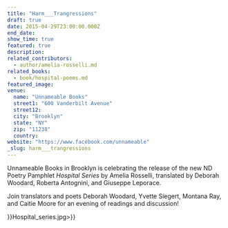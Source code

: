 ```yaml
---
title: "Harm___Trangressions"
draft: true
date: 2015-04-29T23:00:00.000Z
end_date:
show_time: true
featured: true
description:
related_contributors:
  - author/amelia-rosselli.md
related_books:
  - book/hospital-poems.md
featured_image: 
venue:
  name: "Unnameable Books"
  street1: "600 Vanderbilt Avenue"
  street12:
  city: "Brooklyn"
  state: "NY"
  zip: "11238"
  country:
website: "https://www.facebook.com/unnameable"
_slug: harm___trangressions
---
```


Unnameable Books in Brooklyn is celebrating the release of the new ND Poetry Pamphlet _Hospital Series_ by Amelia Rosselli, translated by Deborah Woodard, Roberta Antognini, and Giuseppe Leporace.

Join translators and poets Deborah Woodard, Yvette Siegert, Montana Ray, and Caitie Moore for an evening of readings and discussion!

}}Hospital_series.jpg>}}

